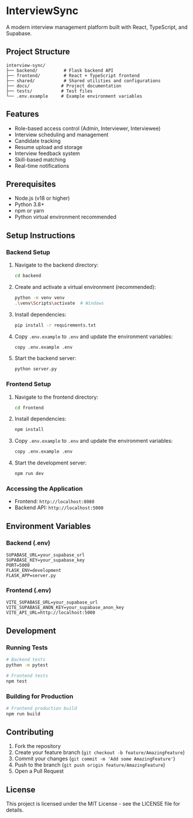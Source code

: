# InterviewSync

A modern interview management platform built with React, TypeScript, and Supabase.

## Project Structure

```
interview-sync/
├── backend/          # Flask backend API
├── frontend/         # React + TypeScript frontend
├── shared/           # Shared utilities and configurations
├── docs/            # Project documentation
├── tests/           # Test files
└── .env.example     # Example environment variables
```

## Features

- Role-based access control (Admin, Interviewer, Interviewee)
- Interview scheduling and management
- Candidate tracking
- Resume upload and storage
- Interview feedback system
- Skill-based matching
- Real-time notifications

## Prerequisites

- Node.js (v18 or higher)
- Python 3.8+
- npm or yarn
- Python virtual environment recommended

## Setup Instructions

### Backend Setup

1. Navigate to the backend directory:
   ```bash
   cd backend
   ```

2. Create and activate a virtual environment (recommended):
   ```bash
   python -m venv venv
   .\venv\Scripts\activate  # Windows
   ```

3. Install dependencies:
   ```bash
   pip install -r requirements.txt
   ```

4. Copy `.env.example` to `.env` and update the environment variables:
   ```bash
   copy .env.example .env
   ```

5. Start the backend server:
   ```bash
   python server.py
   ```

### Frontend Setup

1. Navigate to the frontend directory:
   ```bash
   cd frontend
   ```

2. Install dependencies:
   ```bash
   npm install
   ```

3. Copy `.env.example` to `.env` and update the environment variables:
   ```bash
   copy .env.example .env
   ```

4. Start the development server:
   ```bash
   npm run dev
   ```

### Accessing the Application

- Frontend: `http://localhost:8080`
- Backend API: `http://localhost:5000`

## Environment Variables

### Backend (.env)

```plaintext
SUPABASE_URL=your_supabase_url
SUPABASE_KEY=your_supabase_key
PORT=5000
FLASK_ENV=development
FLASK_APP=server.py
```

### Frontend (.env)

```plaintext
VITE_SUPABASE_URL=your_supabase_url
VITE_SUPABASE_ANON_KEY=your_supabase_anon_key
VITE_API_URL=http://localhost:5000
```

## Development

### Running Tests

```bash
# Backend tests
python -m pytest

# Frontend tests
npm test
```

### Building for Production

```bash
# Frontend production build
npm run build
```

## Contributing

1. Fork the repository
2. Create your feature branch (`git checkout -b feature/AmazingFeature`)
3. Commit your changes (`git commit -m 'Add some AmazingFeature'`)
4. Push to the branch (`git push origin feature/AmazingFeature`)
5. Open a Pull Request

## License

This project is licensed under the MIT License - see the LICENSE file for details.
